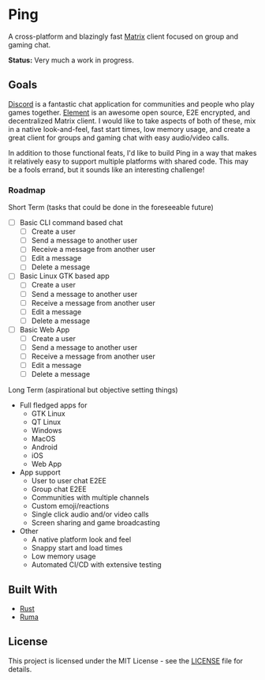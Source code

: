 # Ping

A cross-platform and blazingly fast [Matrix](https://matrix.org/) client focused on group and gaming chat.

**Status:** Very much a work in progress.

## Goals

[Discord](https://discord.com/) is a fantastic chat application for communities and people who play games together. [Element](https://element.io/) is an awesome open source, E2E encrypted, and decentralized Matrix client. I would like to take aspects of both of these, mix in a native look-and-feel, fast start times, low memory usage, and create a great client for groups and gaming chat with easy audio/video calls.

In addition to those functional feats, I'd like to build Ping in a way that makes it relatively easy to support multiple platforms with shared code. This may be a fools errand, but it sounds like an interesting challenge!

### Roadmap

Short Term (tasks that could be done in the foreseeable future)
- [ ] Basic CLI command based chat
    - [ ] Create a user
    - [ ] Send a message to another user
    - [ ] Receive a message from another user
    - [ ] Edit a message
    - [ ] Delete a message
- [ ] Basic Linux GTK based app
    - [ ] Create a user
    - [ ] Send a message to another user
    - [ ] Receive a message from another user
    - [ ] Edit a message
    - [ ] Delete a message
- [ ] Basic Web App
    - [ ] Create a user
    - [ ] Send a message to another user
    - [ ] Receive a message from another user
    - [ ] Edit a message
    - [ ] Delete a message

Long Term (aspirational but objective setting things)
- Full fledged apps for
    - GTK Linux
    - QT Linux
    - Windows
    - MacOS
    - Android
    - iOS
    - Web App
- App support
    - User to user chat E2EE
    - Group chat E2EE
    - Communities with multiple channels
    - Custom emoji/reactions
    - Single click audio and/or video calls
    - Screen sharing and game broadcasting
- Other
    - A native platform look and feel
    - Snappy start and load times
    - Low memory usage
    - Automated CI/CD with extensive testing

<!-- ## Getting Started

Installing

Compiling

Running

Testing -->

## Built With

- [Rust](https://www.rust-lang.org/)
- [Ruma](https://www.ruma.io/)

## License

This project is licensed under the MIT License - see the [LICENSE](LICENSE) file for details.
